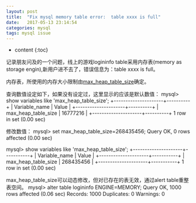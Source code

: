 ```yaml
---
layout: post
title:  "Fix mysql memory table error:  table xxxx is full"
date:   2017-05-13 23:14:54
categories: mysql
tags: mysql issue
---
```


* content
{:toc}

记录朋友问及的一个问题，线上的游戏logininfo table采用内存表(memory as storage engin),新用户进不去了，错误信息为：table xxxx is full。

内存表，所使用的内存大小限制由[max_heap_table_size](http://dev.mysql.com/doc/refman/5.1/en/server-system-variables.html#sysvar_max_heap_table_size)确定。

查询数值设定如下，如果没有设定过，这里显示的应该是默认数值：
mysql> show variables like 'max_heap_table_size';
+---------------------+----------+
| Variable_name       | Value    |
+---------------------+----------+
| max_heap_table_size | 16777216 |
+---------------------+----------+
1 row in set (0.00 sec)

修改数值：
mysql> set  max_heap_table_size=268435456;
Query OK, 0 rows affected (0.00 sec)

mysql> show variables like 'max_heap_table_size';
+---------------------+-----------+
| Variable_name       | Value     |
+---------------------+-----------+
| max_heap_table_size | 268435456 |
+---------------------+-----------+
1 row in set (0.00 sec)

max_heap_table_size可以动态修改，但对已存在的表无效，通过alert table重整表空间。
mysql> alter table logininfo ENGINE=MEMORY;
Query OK, 1000 rows affected (0.06 sec)
Records: 1000  Duplicates: 0  Warnings: 0